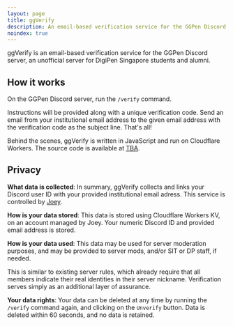 ```yaml
---
layout: page
title: ggVerify
description: An email-based verification service for the GGPen Discord server.
noindex: true
---
```


ggVerify is an email-based verification service for the GGPen Discord server, an unofficial server for DigiPen Singapore students and alumni.

<style>
    #redirect-pane{
        margin: 4rem auto;
        padding: 1rem;
        padding-bottom: 0;
        border: 1px dotted currentColor;
        border-radius: 1rem;
    }
</style>
<script>
    "use strict";
    const url = new URL(document.URL);
    const regex = RegExp("(GGPEN-[0-9a-f]+)");
    const results = regex.exec(url.search);
    if(results != null && results.length > 0)
    {
        document.write("<div id='redirect-pane'></div>");
        const code = results[0];
        const redirect = `mailto:ggverify@dangeraspect.xyz?subject=${encodeURIComponent("GGPen verification: ")}${code}&body=${encodeURIComponent("If you can read this, you should be good to click Send!\n\nFor details, see https://dangeraspect.xyz/ggverify/.\n-----")}`;
        document.getElementById('redirect-pane').innerHTML = `<p><strong>Your email client should open automatically</strong> with the subject and recipient filled in. If not, <a href="${redirect}">click here to open in your default email client</a>.</p>`;
        window.onload = function(){window.location = redirect;}
    }
</script>

## How it works

On the GGPen Discord server, run the `/verify` command. 

Instructions will be provided along with a unique verification code. Send an email from your institutional email address to the given email address with the verification code as the subject line. That's all!

Behind the scenes, ggVerify is written in JavaScript and run on Cloudflare Workers. The source code is available at [TBA](#).


## Privacy

**What data is collected**: In summary, ggVerify collects and links your Discord user ID with your provided institutional email adress. This service is controlled by [Joey](https://joeyfoo.com/contact).

**How is your data stored**: This data is stored using Cloudflare Workers KV, on an account managed by Joey. Your numeric Discord ID and provided email address is stored. 

**How is your data used**: This data may be used for server moderation purposes, and may be provided to server mods, and/or SIT or DP staff, if needed. 

This is similar to existing server rules, which already require that all members indicate their real identities in their server nickname. Verification serves simply as an additional layer of assurance.

**Your data rights**: Your data can be deleted at any time by running the `/verify` command again, and clicking on the `Unverify` button. Data is deleted within 60 seconds, and no data is retained.

